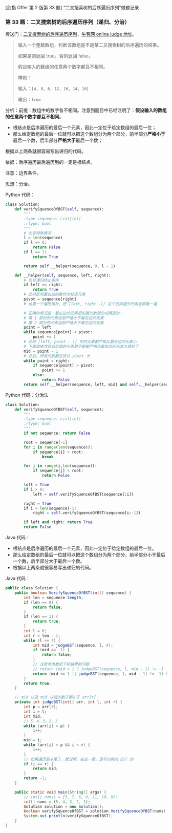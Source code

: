 [剑指 Offer 第 2 版第 33 题] “二叉搜索树的后序遍历序列”做题记录

### 第 33 题：二叉搜索树的后序遍历序列（递归、分治）

传送门：[二叉搜索树的后序遍历序列](https://www.acwing.com/problem/content/44/)，[牛客网 online judge 地址](https://www.nowcoder.com/practice/a861533d45854474ac791d90e447bafd?tpId=13&tqId=11176&tPage=2&rp=2&ru=/ta/coding-interviews&qru=/ta/coding-interviews/question-ranking)。

> 输入一个整数数组，判断该数组是不是某二叉搜索树的后序遍历的结果。
>
> 如果是则返回 true，否则返回 false。
>
> 假设输入的数组的任意两个数字都互不相同。
>
> 样例：
>
> 输入：`[4, 8, 6, 12, 16, 14, 10]`
> 
> 输出：`true`

分析：前提：数组中的数字各不相同。注意到题目中已经注明了：**假设输入的数组的任意两个数字都互不相同**。

- 根结点是后序遍历的最后一个元素，因此一定位于给定数组的最后一位；
- 那么给定数组的最后一位就可以把这个数组分为两个部分，前半部分**严格小于**最后一个数，后半部分**严格大于**最后一个数；

根据以上两条就很容易写出递归的代码。

依据：后序遍历最后遍历到的一定是根结点。

注意：边界条件。

思想：分治。

Python 代码：


```python
class Solution:
    def verifySquenceOfBST(self, sequence):
        """
        :type sequence: List[int]
        :rtype: bool
        """
        # 先写特殊情况
        l = len(sequence)
        if l == 0:
            return False
        if l == 1:
            return True

        return self.__helper(sequence, 0, l - 1)

    def __helper(self, sequence, left, right):
        # 先写递归终止条件
        if left >= right:
            return True
        # 此时区间最右边的数作为标定元素
        pivot = sequence[right]
        # 设置一个遍历指针，把 [left, right -1] 这个区间里的元素全部看一遍

        # 正确的情况是：最右边的元素把前面的数组分成两部分：
        # 第 1 部分的元素全部严格小于最右边的元素
        # 第 2 部分的元素全部严格大于最右边的元素
        point = left
        while sequence[point] < pivot:
            point += 1
        # 此时 [left, point - 1] 中的元素都严格比最右边的元素小
        # 下面就依次验证后面的元素是不是都严格比最右边的元素大就好了
        mid = point - 1
        # 此后，所有的数都应该比 pivot 大
        while point < right:
            if sequence[point] > pivot:
                point += 1
            else:
                return False
        return self.__helper(sequence, left, mid) and self.__helper(sequence, mid + 1, right - 1)
```

Python 代码：分治法


```python
class Solution:
    def verifySquenceOfBST(self, sequence):
        """
        :type sequence: List[int]
        :rtype: bool
        """
        if not sequence: return False

        root = sequence[-1]
        for i in range(len(sequence)):
            if sequence[i] > root:
                break

        for j in range(i,len(sequence)):
            if sequence[j] < root:
                return False

        left = True
        if i > 0:
            left = self.verifySquenceOfBST(sequence[:i])

        right = True
        if i < len(sequence)-1:
            right = self.verifySquenceOfBST(sequence[i:-1])

        if left and right: return True
        return False
```

Java 代码：

+ 根结点是后序遍历的最后一个元素，因此一定位于给定数组的最后一位。
+ 那么给定数组的最后一位就可以把这个数组分为两个部分，前半部分小于最后一个数，后半部分大于最后一个数。
+ 根据以上两条就很容易写出递归的代码。

Java 代码：

```java
public class Solution {
    public boolean VerifySquenceOfBST(int[] sequence) {
        int len = sequence.length;
        if (len == 0) {
            return false;
        }
        if (len == 1) {
            return true;
        }
        int l = 0;
        int r = len - 1;
        while (l <= r) {
            int mid = judgeBST(sequence, l, r);
            if (mid == -1) {
                return false;
            }
            // 注意考虑数组下标越界的问题
            // return (mid > 1 ? judgeBST(sequence, l, mid - 1) != -1 : true) && judgeBST(sequence, mid, r) != -1;
            return (mid <= 1 || judgeBST(sequence, l, mid - 1) != -1) && judgeBST(sequence, mid, r) != -1;
        }
        return true;
    }

    // mid 以及 mid 以后的数子都小于 arr[r]
    private int judgeBST(int[] arr, int l, int r) {
        int p = arr[r];
        int i = l;
        int mid;
        // 5，4，3，2，1
        while (arr[i] < p) {
            i++;
        }
        mid = i;
        while (arr[i] > p && i < r) {
            i++;
        }
        // 如果遍历到末尾了，就说明，在这一层，是可以构成 BST 的
        if (i == r) {
            return mid;
        }
        return -1;
    }

    public static void main(String[] args) {
        // int[] nums1 = {5, 7, 6, 9, 11, 10, 8};
        int[] nums = {5, 4, 3, 2, 1};
        Solution solution = new Solution();
        boolean verifySquenceOfBST = solution.VerifySquenceOfBST(nums);
        System.out.println(verifySquenceOfBST);
    }
}
```

<script src='https://cdnjs.cloudflare.com/ajax/libs/mathjax/2.7.5/MathJax.js?config=TeX-MML-AM_CHTML' async></script>

<script type="text/x-mathjax-config">
MathJax.Hub.Config({
tex2jax: {
  inlineMath: [['$','$'], ['\\(','\\)']],
  processEscapes: true
  },
displayAlign : "left",
TeX: {
        equationNumbers: {
            autoNumber: "all",
            useLabelIds: true
        }
    },
    "HTML-CSS": {
        linebreaks: {
            automatic: true
        },
        scale: 100,
        styles: {
          ".MathJax_Display": {
            "text-align": "left",
            "width" : "auto",
            "margin": "10px 0px 10px 0px !important",
            "background-color": "#f5f5f5 !important",
            "border-radius": "3px !important",
            border:  "1px solid #ccc !important",
            padding: "5px 5px 5px 5px !important"
          },
          ".MathJax": {
            "background-color": "#f5f5f5 !important",
            padding: "2px 2px 2px 2px !important"
          }
        }
    },
    SVG: {
        linebreaks: {
            automatic: true
        }
    }
});
</script>



